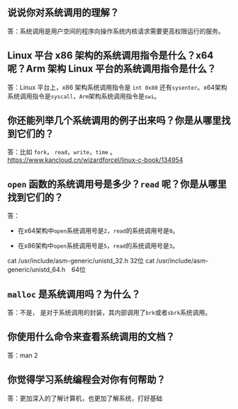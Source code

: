
## 说说你对系统调用的理解？

答：系统调用是用户空间的程序向操作系统内核请求需要更高权限运行的服务。

## Linux 平台 x86 架构的系统调用指令是什么？x64 呢？Arm 架构 Linux 平台的系统调用指令是什么？

答：Linux 平台上，x86 架构系统调用指令是 `int 0x80` 还有`sysenter`。x64架构系统调用指令是`syscall`，`Arm`架构系统调用指令是`swi`。

## 你还能列举几个系统调用的例子出来吗？你是从哪里找到它们的？

答：比如 `fork`， `read`，`write`，`time` 。https://www.kancloud.cn/wizardforcel/linux-c-book/134954

## `open` 函数的系统调用号是多少？`read` 呢？你是从哪里找到它们的？

答：
- 在x64架构中`open`系统调用号是`2`，`read`的系统调用号是`0`。

- 在x86架构中`open`系统调用号是`5`，`read`的系统调用号是`3`。

cat /usr/include/asm-generic/unistd_32.h  32位
cat /usr/include/asm-generic/unistd_64.h　64位

## `malloc` 是系统调用吗？为什么？

答：不是， 是对于系统调用的封装，其内部调用了`brk`或者`sbrk`系统调用。

## 你使用什么命令来查看系统调用的文档？

答：man 2

## 你觉得学习系统编程会对你有何帮助？

答：更加深入的了解计算机，也更加了解系统，打好基础